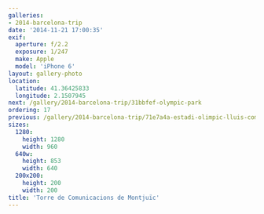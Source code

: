 ```yaml
---
galleries:
- 2014-barcelona-trip
date: '2014-11-21 17:00:35'
exif:
  aperture: f/2.2
  exposure: 1/247
  make: Apple
  model: 'iPhone 6'
layout: gallery-photo
location:
  latitude: 41.36425833
  longitude: 2.1507945
next: /gallery/2014-barcelona-trip/31bbfef-olympic-park
ordering: 17
previous: /gallery/2014-barcelona-trip/71e7a4a-estadi-olimpic-lluis-companys
sizes:
  1280:
    height: 1280
    width: 960
  640w:
    height: 853
    width: 640
  200x200:
    height: 200
    width: 200
title: 'Torre de Comunicacions de Montjuïc'
---
```

